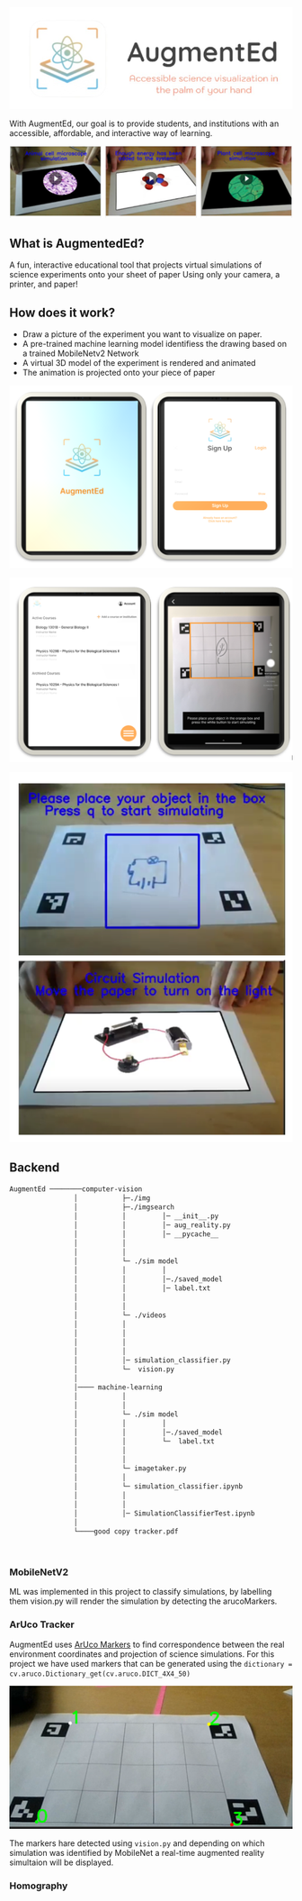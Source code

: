 

![AugmentEd](./computer-vision/img/logo-removebg-preview.jpg)

With AugmentEd, our goal is to provide students, and institutions with an accessible, affordable, and interactive way of learning.

![](./computer-vision/img/animation.png)

## What is AugmentedEd?

A fun, interactive educational tool that projects virtual simulations of science experiments onto your sheet of paper
Using only your camera, a printer, and paper!



## How does it work?

- Draw a picture of the experiment you want to visualize on paper. 
- A pre-trained machine learning model identifiess the drawing based on a trained MobileNetv2 Network
- A virtual 3D model of the experiment is rendered and animated 
- The animation is projected onto your piece of paper


![](./computer-vision/img/signup_2.png)


![](./computer-vision/img/example.png)


![](./computer-vision/img/simulation.png)


## Backend

```
AugmentEd ────────computer-vision
                │           ├─./img
                │           ├─./imgsearch   
                │           │         │─ __init__.py
                │           │         │─ aug_reality.py
                │           │         │─ __pycache__
                │           │
                │           │
                │           └─ ./sim model
                │           │         │  
                │           │         │─./saved_model
                │           │         │─ label.txt
                │           │
                │           │
                │           └─ ./videos
                │           │      
                │           │       
                │           │             
                │           │    
                │           │─ simulation_classifier.py  
                │           └─  vision.py   
                │ 
                │──── machine-learning
                │           │
                │           │
                │           └─ ./sim model
                │           │         │  
                │           │         │─./saved_model
                │           │         └─  label.txt
                │           │
                │           │
                │           └─ imagetaker.py
                │           │  
                │           └─ simulation_classifier.ipynb         
                │           │             
                │           │    
                │           │─ SimulationClassifierTest.ipynb  
                │
                └────good copy tracker.pdf

   
```

### MobileNetV2

ML was implemented in this project to classify simulations, by labelling them vision.py will render the simulation by detecting the arucoMarkers.

### ArUco Tracker

AugmentEd uses [ArUco Markers](https://docs.opencv.org/master/d5/dae/tutorial_aruco_detection.html) to find correspondence between the real environment coordinates and projection of science simulations. For this project we have used markers that can be generated using the `dictionary = cv.aruco.Dictionary_get(cv.aruco.DICT_4X4_50)`

![](./computer-vision/img/aruco_markers.png)

The markers hare detected using `vision.py` and depending on which simulation was identified by MobileNet a real-time augmented reality simultaion will be displayed.



### Homography
